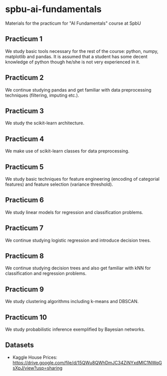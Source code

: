 # spbu-ai-fundamentals
Materials for the practicum for "AI Fundamentals" course  at SpbU

## Practicum 1

We study basic tools necessary for the rest of the course: python, numpy, matplotlib and pandas. It is assumed that a student has some decent knowledge of python though he/she is not very experienced in it.

## Practicum 2

We continue studying pandas and get familiar with data preprocessing techniques (filtering, imputing etc.).

## Practicum 3

We study the scikit-learn architecture.

## Practicum 4

We make use of scikit-learn classes for data preprocessing.

## Practicum 5

We study basic techniques for feature engineering (encoding of categorial features) and feature selection (variance threshold).

## Practicum 6

We study linear models for regression and classification problems.

## Practicum 7

We continue studying logistic regression and introduce decision trees.

## Practicum 8

We continue studying decision trees and also get familiar with kNN for classification and regression problems.

## Practicum 9

We study clustering algorithms including k-means and DBSCAN.

## Practicum 10

We study probabilistic inference exemplified by Bayesian networks.

## Datasets

* Kaggle House Prices: https://drive.google.com/file/d/15QWu8QWhDmJC34ZiNYxdMlC1NWqGsXpJ/view?usp=sharing